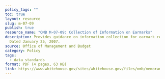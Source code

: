 ```yaml
---
policy_tags: ""
toc: true
layout: resource
slug: m-07-09
publish: true
resource_name: "OMB M-07-09: Collection of Information on Earmarks"
description: Provides guidance on information collection for earmark reform.
  Dated January 25, 2007.
source: Office of Management and Budget
category: Policy
tags:
  - data standards
format: PDF (4 pages, 63 KB)
link: https://www.whitehouse.gov/sites/whitehouse.gov/files/omb/memoranda/2007/m07-09.pdf
---
```

